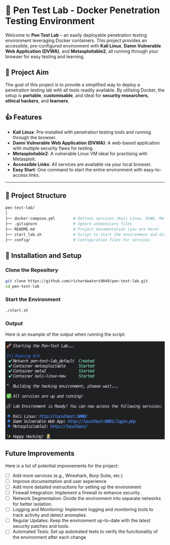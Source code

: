 # 🐳 Pen Test Lab - Docker Penetration Testing Environment

Welcome to **Pen Test Lab** – an easily deployable penetration testing environment leveraging Docker containers. This project provides an accessible, pre-configured environment with **Kali Linux**, **Damn Vulnerable Web Application (DVWA)**, and **Metasploitable2**, all running through your browser for easy testing and learning.

## 🎯 Project Aim

The goal of this project is to provide a simplified way to deploy a penetration testing lab with all tools readily available. By utilising Docker, the setup is **portable**, **customisable**, and ideal for **security researchers**, **ethical hackers**, and **learners**.

## 👍 Features

- **Kali Linux**: Pre-installed with penetration testing tools and running through the browser.
- **Damn Vulnerable Web Application (DVWA)**: A web-based application with multiple security flaws for testing.
- **Metasploitable2**: A vulnerable Linux VM ideal for practising with Metasploit.
- **Accessible Links**: All services are available via your local browser.
- **Easy Start**: One command to start the entire environment with easy-to-access links.

---

## 📂 Project Structure

```bash
pen-test-lab/
│
├── docker-compose.yml        # Defines services (Kali Linux, DVWA, Metasploitable)
├── .gitignore                # Ignore unnecessary files
├── README.md                 # Project documentation (you are here)
├── start_lab.sh              # Script to start the environment and display links
├── config/                   # Configuration files for services
```

## 🧰 Installation and Setup

### Clone the Repository

```bash
git clone https://github.com/richardwaters9049/pen-test-lab.git
cd pen-test-lab
```

### Start the Environment

```bash
./start.sh
```

### Output

Here is an example of the output when running the script:

![Running Containers](images/run-contain.png)

## Future Improvements

Here is a list of potential improvements for the project:

- [ ] Add more services (e.g., Wireshark, Burp Suite, etc.)
- [ ] Improve documentation and user experience
- [ ] Add more detailed instructions for setting up the environment
- [ ] Firewall Integration: Implement a firewall to enhance security.
- [ ] Network Segmentation: Divide the environment into separate networks for better isolation.
- [ ] Logging and Monitoring: Implement logging and monitoring tools to track activity and detect anomalies.
- [ ] Regular Updates: Keep the environment up-to-date with the latest security patches and tools.
- [ ] Automated Tests: Set up automated tests to verify the functionality of the environment after each change
